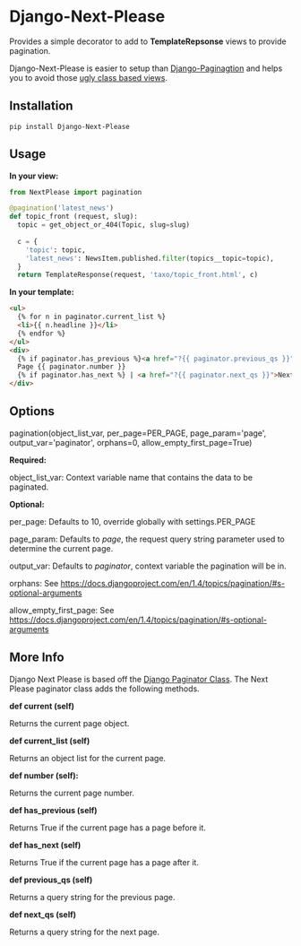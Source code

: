 Django-Next-Please
==================

Provides a simple decorator to add to **TemplateRepsonse** views to provide pagination.

Django-Next-Please is easier to setup than [Django-Paginagtion](https://github.com/ericflo/django-pagination) and helps you to avoid those [ugly class based views](http://lukeplant.me.uk/blog/posts/djangos-cbvs-were-a-mistake/).

Installation
------------
```
pip install Django-Next-Please
```

Usage
------

**In your view:**
```python
from NextPlease import pagination

@pagination('latest_news')
def topic_front (request, slug):
  topic = get_object_or_404(Topic, slug=slug)
  
  c = {
    'topic': topic,
    'latest_news': NewsItem.published.filter(topics__topic=topic),
  }
  return TemplateResponse(request, 'taxo/topic_front.html', c)
```


**In your template:**
```html
<ul>
  {% for n in paginator.current_list %}
  <li>{{ n.headline }}</li>
  {% endfor %}
</ul>
<div>
  {% if paginator.has_previous %}<a href="?{{ paginator.previous_qs }}">&lt; Previous</a> | {% endif %}
  Page {{ paginator.number }}
  {% if paginator.has_next %} | <a href="?{{ paginator.next_qs }}">Next &gt;</a>{% endif %}
</div>
```

Options
-------

pagination(object\_list\_var, per\_page=PER\_PAGE, page\_param='page', output\_var='paginator', orphans=0, allow\_empty\_first\_page=True)

**Required:**

object\_list\_var: Context variable name that contains the data to be paginated.


**Optional:**

per\_page: Defaults to 10, override globally with settings.PER\_PAGE

page\_param: Defaults to _page_, the request query string parameter used to determine the current page.

output\_var: Defaults to _paginator_, context variable the pagination will be in.

orphans: See https://docs.djangoproject.com/en/1.4/topics/pagination/#s-optional-arguments

allow\_empty\_first\_page: See https://docs.djangoproject.com/en/1.4/topics/pagination/#s-optional-arguments

More Info
---------

Django Next Please is based off the [Django Paginator Class](https://docs.djangoproject.com/en/1.4/topics/pagination/).  The Next Please paginator class adds the following methods.

**def current (self)**

Returns the current page object.

**def current_list (self)**

Returns an object list for the current page.

**def number (self):**

Returns the current page number.

**def has_previous (self)**

Returns True if the current page has a page before it.

**def has_next (self)**

Returns True if the current page has a page after it.
    
**def previous_qs (self)**

Returns a query string for the previous page.

**def next_qs (self)**

Returns a query string for the next page.

